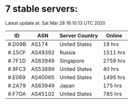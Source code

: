 # 7 stable servers:

Latest update at: Sat Mar 28 16:10:13 UTC 2020

| ID | ASN | Server Country | Online |
| -- | --- | -------------- | ------ |
| #.D09B | AS174 | United States | 19 hrs |
| #.15CF | AS49392 | Russia | 1511 hrs |
| #.7F1D | AS63949 | Singapore | 2759 hrs |
| #.9FC3 | AS53889 | United States | 40 hrs |
| #.E069 | AS40065 | United States | 1495 hrs |
| #.2A79 | AS63949 | Japan | 175 hrs |
| #.F7DA | AS45102 | United States | 785 hrs |

